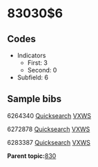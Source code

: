 # 83030$6

## Codes

-   Indicators
    -   First: 3
    -   Second: 0
-   Subfield: 6

## Sample bibs

6264340 [Quicksearch](https://search.library.yale.edu/catalog/6264340) [VXWS](http://prodorbis.library.yale.edu:7014/vxws/GetHoldingsService?bibId=6264340)

6272878 [Quicksearch](https://search.library.yale.edu/catalog/6272878) [VXWS](http://prodorbis.library.yale.edu:7014/vxws/GetHoldingsService?bibId=6272878)

6283387 [Quicksearch](https://search.library.yale.edu/catalog/6283387) [VXWS](http://prodorbis.library.yale.edu:7014/vxws/GetHoldingsService?bibId=6283387)

**Parent topic:**[830](../../tags/830/830.md)

